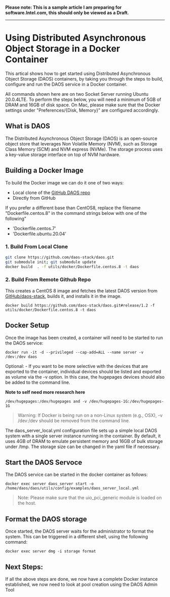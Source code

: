 **Please note: This is a sample article I am preparing for software.Intel.com, this should only be viewed as a Draft.**

***

# Using Distributed Asynchronous Object Storage in a Docker Container

This artical shows how to get started using Distributed Asynchronous Object Storage (DAOS) containers, by taking you through the steps to build, configure and run the DAOS service in a Docker container. 

All commands shown here are on two Socket Server running Ubuntu 20.0.4LTE. To perform the steps below, you will need a minimum of 5GB of DRAM and 16GB of disk space. On Mac, please make sure that the Docker settings under "Preferences/{Disk, Memory}" are configured accordingly.

## What is DAOS
The Distributed Asynchronous Object Storage (DAOS) is an open-source object store that leverages Non Volatile Memory (NVM), such as Storage Class Memory (SCM) and NVM express (NVMe). The storage process uses a key-value storage interface on top of NVM hardware.

## Building a Docker Image

To build the Docker image we can do it one of two ways:
- Local clone of the [GitHub DAOS repo](https://github.com/daos-stack/daos.git)
- Directly from GitHub

If you prefer a different base than CentOS8, replace the filename "Dockerfile.centos.8" in the command strings below with one of the following"
- 'Dockerfile.centos.7'
- 'Dockerfile.ubuntu.20.04'

### 1. Build From Local Clone

```bash
git clone https://github.com/daos-stack/daos.git 
git submodule init; git submodule update
docker build  . -f utils/docker/Dockerfile.centos.8 -t daos
```

### 2. Build From Remote Github Repo
This creates a CentOS 8 image and fetches the latest DAOS version from [GitHub/daos-stack](https://github.com/daos-stack/daos/tree/master/utils/docker), builds it, and installs it in the image.

`docker build https://github.com/daos-stack/daos.git#release/1.2 -f utils/docker/Dockerfile.centos.8 -t daos`


## Docker Setup
Once the image has been created, a container will need to be started to run the DAOS service:

`docker run -it -d --privileged --cap-add=ALL --name server -v /dev:/dev daos`

Optional: - If you want to be more selective with the devices that are exported to the container, individual devices should be listed and exported as volume via the -v option. In this case, the hugepages devices should also be added to the command line.

**Note to self need more research here**

`/dev/hugepages:/dev/hugepages and -v /dev/hugepages-1G:/dev/hugepages-1G`

> Warning: If Docker is being run on a non-Linux system (e.g., OSX), -v /dev:/dev should be removed from the command line.

The daos_server_local.yml configuration file sets up a simple local DAOS system with a single server instance running in the container. By default, it uses 4GB of DRAM to emulate persistent memory and 16GB of bulk storage under /tmp. The storage size can be changed in the yaml file if necessary.

## Start the DAOS Servoce
The DAOS service can be started in the docker container as follows:

`docker exec server daos_server start -o /home/daos/daos/utils/config/examples/daos_server_local.yml`

> Note: Please make sure that the uio_pci_generic module is loaded on the host.

## Format the DAOS storage
Once started, the DAOS server waits for the administrator to format the system. This can be triggered in a different shell, using the following command:

`docker exec server dmg -i storage format`

## Next Steps:
If all the above steps are done, we now have a complete Docker instance established, we now need to look at pool creation using the DAOS Admin Tool


